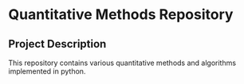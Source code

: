 # Quantitative Methods Repository

## Project Description
This repository contains various quantitative methods and algorithms implemented in python.